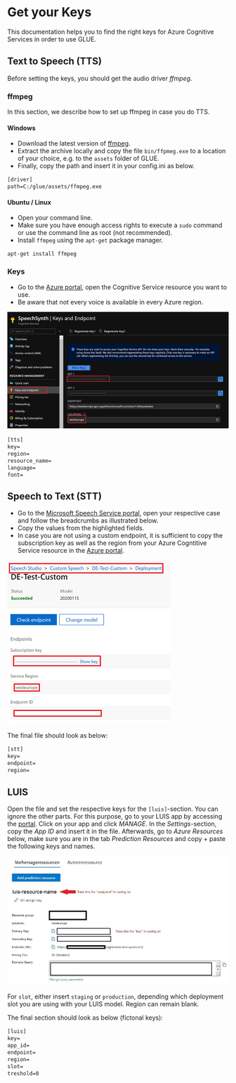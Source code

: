 # Get your Keys
This documentation helps you to find the right keys for Azure Cognitive Services in order to use GLUE.

## Text to Speech (TTS)
Before setting the keys, you should get the audio driver _ffmpeg_.

### ffmpeg
In this section, we describe how to set up ffmpeg in case you do TTS.

#### Windows
- Download the latest version of [ffmpeg](https://ffmpeg.org/download.html#build-windows).
- Extract the archive locally and copy the file `bin/ffpmeg.exe` to a location of your choice, e.g. to the `assets` folder of GLUE.
- Finally, copy the path and insert it in your config.ini as below.
```
[driver]
path=C:/glue/assets/ffmpeg.exe
```

#### Ubuntu / Linux
- Open your command line.
- Make sure you have enough access rights to execute a `sudo` command or use the command line as root (not recommended).
- Install `ffmpeg` using the `apt-get` package manager.
```
apt-get install ffmpeg
```

### Keys
- Go to the [Azure portal](https://portal.azure.com), open the Cognitive Service resource you want to use.
- Be aware that not every voice is available in every Azure region.

![Microsoft Speech Service portal](assets/img/speech-portal.PNG)
```
[tts]
key=
region=
resource_name=
language=
font=
```

## Speech to Text (STT)
- Go to the [Microsoft Speech Service portal](https://speech.microsoft.com), open your respective case and follow the breadcrumbs as illustrated below.
- Copy the values from the highlighted fields.
- In case you are not using a custom endpoint, it is sufficient to copy the subscription key as well as the region from your Azure Cogntitive Service resource in the [Azure portal](https://portal.azure.com).

![Speech Resources](assets/img/speech-endpoint.PNG)

The final file should look as below:
```
[stt]
key=
endpoint=
region=
```

## LUIS
 Open the file and set the respective keys for the `[luis]`-section. You can ignore the other parts. For this purpose, go to your LUIS app by accessing the [portal](https://luis.ai). Click on your app and click _MANAGE_. In the _Settings_-section, copy the _App ID_ and insert it in the file. Afterwards, go to _Azure Resources_ below, make sure you are in the tab _Prediction Resources_ and copy + paste the following keys and names.

![LUIS Resources](assets/img/luis-resources.JPG)

For `slot`, either insert `staging` or `production`, depending which deployment slot you are using with your LUIS model. Region can remain blank.

The final section should look as below (fictonal keys):
```
[luis]
key=
app_id=
endpoint=
region=
slot=
treshold=0
```
